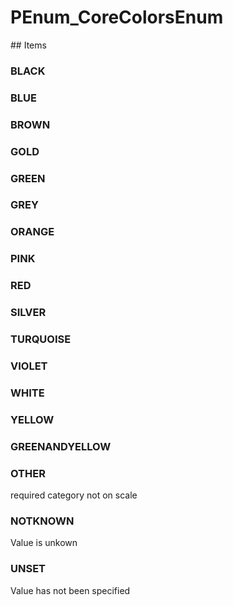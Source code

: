 # PEnum_CoreColorsEnum

<!-- end of definition -->## Items

### BLACK


### BLUE


### BROWN


### GOLD


### GREEN


### GREY


### ORANGE


### PINK


### RED


### SILVER


### TURQUOISE


### VIOLET


### WHITE


### YELLOW


### GREENANDYELLOW


### OTHER
required category not on scale

### NOTKNOWN
Value is unkown

### UNSET
Value has not been specified
